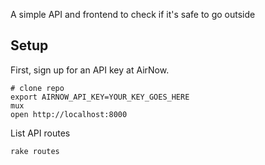 A simple API and frontend to check if it's safe to go outside

## Setup 

First, sign up for an API key at AirNow.

	# clone repo
	export AIRNOW_API_KEY=YOUR_KEY_GOES_HERE
	mux
	open http://localhost:8000

List API routes

	rake routes
